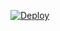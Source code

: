 
[![Deploy](https://www.herokucdn.com/deploy/button.svg)](https://dashboard.heroku.com/new?button-url=https%3A%2F%2Fgithub.com%2Fchrisdroid1%2FWakoki&template=https%3A%2F%2Fgithub.com%2Fchrisdroid1%2FWakoki)
